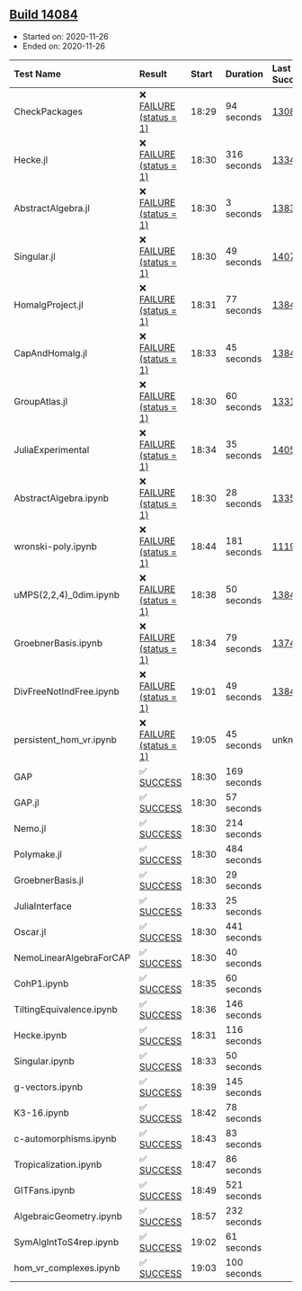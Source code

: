 ## [Build 14084](https://oscarci.mathematik.uni-kl.de/job/oscar/14084/)

* Started on: 2020-11-26
* Ended on: 2020-11-26

| Test Name    | Result | Start | Duration | Last Success | First Failure |
|:-------------|:-------|:------|:---------|:-------------|:--------------|
| CheckPackages | ❌ [FAILURE (status = 1)](https://oscarci.mathematik.uni-kl.de/job/oscar/14084/artifact/logs/build-14084/CheckPackages.log) | 18:29 | 94 seconds | [13085](https://oscarci.mathematik.uni-kl.de/job/oscar/13085/) | [13086](https://oscarci.mathematik.uni-kl.de/job/oscar/13086/) |
| Hecke.jl | ❌ [FAILURE (status = 1)](https://oscarci.mathematik.uni-kl.de/job/oscar/14084/artifact/logs/build-14084/Hecke.jl.log) | 18:30 | 316 seconds | [13341](https://oscarci.mathematik.uni-kl.de/job/oscar/13341/) | [13342](https://oscarci.mathematik.uni-kl.de/job/oscar/13342/) |
| AbstractAlgebra.jl | ❌ [FAILURE (status = 1)](https://oscarci.mathematik.uni-kl.de/job/oscar/14084/artifact/logs/build-14084/AbstractAlgebra.jl.log) | 18:30 | 3 seconds | [13837](https://oscarci.mathematik.uni-kl.de/job/oscar/13837/) | [13838](https://oscarci.mathematik.uni-kl.de/job/oscar/13838/) |
| Singular.jl | ❌ [FAILURE (status = 1)](https://oscarci.mathematik.uni-kl.de/job/oscar/14084/artifact/logs/build-14084/Singular.jl.log) | 18:30 | 49 seconds | [14078](https://oscarci.mathematik.uni-kl.de/job/oscar/14078/) | [14079](https://oscarci.mathematik.uni-kl.de/job/oscar/14079/) |
| HomalgProject.jl | ❌ [FAILURE (status = 1)](https://oscarci.mathematik.uni-kl.de/job/oscar/14084/artifact/logs/build-14084/HomalgProject.jl.log) | 18:31 | 77 seconds | [13845](https://oscarci.mathematik.uni-kl.de/job/oscar/13845/) | [13846](https://oscarci.mathematik.uni-kl.de/job/oscar/13846/) |
| CapAndHomalg.jl | ❌ [FAILURE (status = 1)](https://oscarci.mathematik.uni-kl.de/job/oscar/14084/artifact/logs/build-14084/CapAndHomalg.jl.log) | 18:33 | 45 seconds | [13845](https://oscarci.mathematik.uni-kl.de/job/oscar/13845/) | [13846](https://oscarci.mathematik.uni-kl.de/job/oscar/13846/) |
| GroupAtlas.jl | ❌ [FAILURE (status = 1)](https://oscarci.mathematik.uni-kl.de/job/oscar/14084/artifact/logs/build-14084/GroupAtlas.jl.log) | 18:30 | 60 seconds | [13311](https://oscarci.mathematik.uni-kl.de/job/oscar/13311/) | [13312](https://oscarci.mathematik.uni-kl.de/job/oscar/13312/) |
| JuliaExperimental | ❌ [FAILURE (status = 1)](https://oscarci.mathematik.uni-kl.de/job/oscar/14084/artifact/logs/build-14084/JuliaExperimental.log) | 18:34 | 35 seconds | [14052](https://oscarci.mathematik.uni-kl.de/job/oscar/14052/) | [14053](https://oscarci.mathematik.uni-kl.de/job/oscar/14053/) |
| AbstractAlgebra.ipynb | ❌ [FAILURE (status = 1)](https://oscarci.mathematik.uni-kl.de/job/oscar/14084/artifact/logs/build-14084/AbstractAlgebra.ipynb.log) | 18:30 | 28 seconds | [13355](https://oscarci.mathematik.uni-kl.de/job/oscar/13355/) | [13356](https://oscarci.mathematik.uni-kl.de/job/oscar/13356/) |
| wronski-poly.ipynb | ❌ [FAILURE (status = 1)](https://oscarci.mathematik.uni-kl.de/job/oscar/14084/artifact/logs/build-14084/wronski-poly.ipynb.log) | 18:44 | 181 seconds | [11192](https://oscarci.mathematik.uni-kl.de/job/oscar/11192/) | [11193](https://oscarci.mathematik.uni-kl.de/job/oscar/11193/) |
| uMPS(2,2,4)_0dim.ipynb | ❌ [FAILURE (status = 1)](https://oscarci.mathematik.uni-kl.de/job/oscar/14084/artifact/logs/build-14084/uMPS-2-2-4-_0dim.ipynb.log) | 18:38 | 50 seconds | [13841](https://oscarci.mathematik.uni-kl.de/job/oscar/13841/) | [13842](https://oscarci.mathematik.uni-kl.de/job/oscar/13842/) |
| GroebnerBasis.ipynb | ❌ [FAILURE (status = 1)](https://oscarci.mathematik.uni-kl.de/job/oscar/14084/artifact/logs/build-14084/GroebnerBasis.ipynb.log) | 18:34 | 79 seconds | [13748](https://oscarci.mathematik.uni-kl.de/job/oscar/13748/) | [13749](https://oscarci.mathematik.uni-kl.de/job/oscar/13749/) |
| DivFreeNotIndFree.ipynb | ❌ [FAILURE (status = 1)](https://oscarci.mathematik.uni-kl.de/job/oscar/14084/artifact/logs/build-14084/DivFreeNotIndFree.ipynb.log) | 19:01 | 49 seconds | [13845](https://oscarci.mathematik.uni-kl.de/job/oscar/13845/) | [13846](https://oscarci.mathematik.uni-kl.de/job/oscar/13846/) |
| persistent_hom_vr.ipynb | ❌ [FAILURE (status = 1)](https://oscarci.mathematik.uni-kl.de/job/oscar/14084/artifact/logs/build-14084/persistent_hom_vr.ipynb.log) | 19:05 | 45 seconds | unknown | unknown |
| GAP | ✅ [SUCCESS](https://oscarci.mathematik.uni-kl.de/job/oscar/14084/artifact/logs/build-14084/GAP.log) | 18:30 | 169 seconds |  |  |
| GAP.jl | ✅ [SUCCESS](https://oscarci.mathematik.uni-kl.de/job/oscar/14084/artifact/logs/build-14084/GAP.jl.log) | 18:30 | 57 seconds |  |  |
| Nemo.jl | ✅ [SUCCESS](https://oscarci.mathematik.uni-kl.de/job/oscar/14084/artifact/logs/build-14084/Nemo.jl.log) | 18:30 | 214 seconds |  |  |
| Polymake.jl | ✅ [SUCCESS](https://oscarci.mathematik.uni-kl.de/job/oscar/14084/artifact/logs/build-14084/Polymake.jl.log) | 18:30 | 484 seconds |  |  |
| GroebnerBasis.jl | ✅ [SUCCESS](https://oscarci.mathematik.uni-kl.de/job/oscar/14084/artifact/logs/build-14084/GroebnerBasis.jl.log) | 18:30 | 29 seconds |  |  |
| JuliaInterface | ✅ [SUCCESS](https://oscarci.mathematik.uni-kl.de/job/oscar/14084/artifact/logs/build-14084/JuliaInterface.log) | 18:33 | 25 seconds |  |  |
| Oscar.jl | ✅ [SUCCESS](https://oscarci.mathematik.uni-kl.de/job/oscar/14084/artifact/logs/build-14084/Oscar.jl.log) | 18:30 | 441 seconds |  |  |
| NemoLinearAlgebraForCAP | ✅ [SUCCESS](https://oscarci.mathematik.uni-kl.de/job/oscar/14084/artifact/logs/build-14084/NemoLinearAlgebraForCAP.log) | 18:30 | 40 seconds |  |  |
| CohP1.ipynb | ✅ [SUCCESS](https://oscarci.mathematik.uni-kl.de/job/oscar/14084/artifact/logs/build-14084/CohP1.ipynb.log) | 18:35 | 60 seconds |  |  |
| TiltingEquivalence.ipynb | ✅ [SUCCESS](https://oscarci.mathematik.uni-kl.de/job/oscar/14084/artifact/logs/build-14084/TiltingEquivalence.ipynb.log) | 18:36 | 146 seconds |  |  |
| Hecke.ipynb | ✅ [SUCCESS](https://oscarci.mathematik.uni-kl.de/job/oscar/14084/artifact/logs/build-14084/Hecke.ipynb.log) | 18:31 | 116 seconds |  |  |
| Singular.ipynb | ✅ [SUCCESS](https://oscarci.mathematik.uni-kl.de/job/oscar/14084/artifact/logs/build-14084/Singular.ipynb.log) | 18:33 | 50 seconds |  |  |
| g-vectors.ipynb | ✅ [SUCCESS](https://oscarci.mathematik.uni-kl.de/job/oscar/14084/artifact/logs/build-14084/g-vectors.ipynb.log) | 18:39 | 145 seconds |  |  |
| K3-16.ipynb | ✅ [SUCCESS](https://oscarci.mathematik.uni-kl.de/job/oscar/14084/artifact/logs/build-14084/K3-16.ipynb.log) | 18:42 | 78 seconds |  |  |
| c-automorphisms.ipynb | ✅ [SUCCESS](https://oscarci.mathematik.uni-kl.de/job/oscar/14084/artifact/logs/build-14084/c-automorphisms.ipynb.log) | 18:43 | 83 seconds |  |  |
| Tropicalization.ipynb | ✅ [SUCCESS](https://oscarci.mathematik.uni-kl.de/job/oscar/14084/artifact/logs/build-14084/Tropicalization.ipynb.log) | 18:47 | 86 seconds |  |  |
| GITFans.ipynb | ✅ [SUCCESS](https://oscarci.mathematik.uni-kl.de/job/oscar/14084/artifact/logs/build-14084/GITFans.ipynb.log) | 18:49 | 521 seconds |  |  |
| AlgebraicGeometry.ipynb | ✅ [SUCCESS](https://oscarci.mathematik.uni-kl.de/job/oscar/14084/artifact/logs/build-14084/AlgebraicGeometry.ipynb.log) | 18:57 | 232 seconds |  |  |
| SymAlgIntToS4rep.ipynb | ✅ [SUCCESS](https://oscarci.mathematik.uni-kl.de/job/oscar/14084/artifact/logs/build-14084/SymAlgIntToS4rep.ipynb.log) | 19:02 | 61 seconds |  |  |
| hom_vr_complexes.ipynb | ✅ [SUCCESS](https://oscarci.mathematik.uni-kl.de/job/oscar/14084/artifact/logs/build-14084/hom_vr_complexes.ipynb.log) | 19:03 | 100 seconds |  |  |
